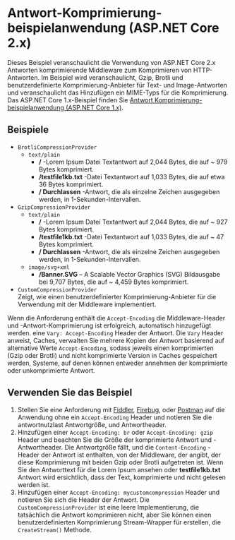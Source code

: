 # <a name="response-compression-sample-application-aspnet-core-2x"></a>Antwort-Komprimierung-beispielanwendung (ASP.NET Core 2.x)

Dieses Beispiel veranschaulicht die Verwendung von ASP.NET Core 2.x Antworten komprimierende Middleware zum Komprimieren von HTTP-Antworten. Im Beispiel wird veranschaulicht, Gzip, Brotli und benutzerdefinierte Komprimierung-Anbieter für Text- und Image-Antworten und veranschaulicht das Hinzufügen ein MIME-Typs für die Komprimierung. Das ASP.NET Core 1.x-Beispiel finden Sie [Antwort Komprimierung-beispielanwendung (ASP.NET Core 1.x)](https://github.com/aspnet/AspNetCore.Docs/tree/master/aspnetcore/performance/response-compression/samples/1.x).

## <a name="examples-in-this-sample"></a>Beispiele

* `BrotliCompressionProvider`
  * `text/plain`
    * **/** -Lorem Ipsum Datei Textantwort auf 2,044 Bytes, die auf ~ 979 Bytes komprimiert.
    * **/testfile1kb.txt** -Datei Textantwort auf 1,033 Bytes, die auf etwa 36 Bytes komprimiert.
    * **/ Durchlassen** -Antwort, die als einzelne Zeichen ausgegeben werden, in 1-Sekunden-Intervallen.
* `GzipCompressionProvider`
  * `text/plain`
    * **/** -Lorem Ipsum Datei Textantwort auf 2,044 Bytes, die auf ~ 927 Bytes komprimiert.
    * **/testfile1kb.txt** -Datei Textantwort auf 1,033 Bytes, die auf ~ 47 Bytes komprimiert.
    * **/ Durchlassen** -Antwort, die als einzelne Zeichen ausgegeben werden, in 1-Sekunden-Intervallen.
  * `image/svg+xml`
    * **/Banner.SVG** – A Scalable Vector Graphics (SVG) Bildausgabe bei 9,707 Bytes, die auf ~ 4,459 Bytes komprimiert.
* `CustomCompressionProvider`<br>Zeigt, wie einen benutzerdefinierter Komprimierung-Anbieter für die Verwendung mit der Middleware implementiert.

Wenn die Anforderung enthält die `Accept-Encoding` die Middleware-Header und -Antwort-Komprimierung ist erfolgreich, automatisch hinzugefügt werden. eine `Vary: Accept-Encoding` Header der Antwort. Die `Vary` Header anweist, Caches, verwalten Sie mehrere Kopien der Antwort basierend auf alternative Werte `Accept-Encoding`, sodass jeweils einen komprimierten (Gzip oder Brotli) und nicht komprimierte Version in Caches gespeichert werden, Systeme, auf denen können entweder annehmen der komprimierte oder unkomprimierte Antwort.

## <a name="use-the-sample"></a>Verwenden Sie das Beispiel

1. Stellen Sie eine Anforderung mit [Fiddler](https://www.telerik.com/fiddler), [Firebug](https://getfirebug.com/), oder [Postman](https://www.getpostman.com/) auf die Anwendung ohne ein `Accept-Encoding` Header und notieren Sie die antwortnutzlast Antwortgröße, und Antwortheader.
1. Hinzufügen einer `Accept-Encoding: br` oder `Accept-Encoding: gzip` Header und beachten Sie die Größe der komprimierte Antwort und -Antwortheader. Die Antwortgröße fällt, und die `Content-Encoding` -Header der Antwort ist enthalten, von der Middleware, der angibt, der diese Komprimierung mit beiden Gzip oder Brotli aufgetreten ist. Wenn Sie den Antworttext für die Lorem Ipsum ansehen oder **testfile1kb.txt** Antwort wird ersichtlich, dass der Text, komprimierte und nicht gelesen werden ist.
1. Hinzufügen einer `Accept-Encoding: mycustomcompression` Header und notieren Sie sich die Header der Antwort. Die `CustomCompressionProvider` ist eine leere Implementierung, die tatsächlich die Antwort komprimieren nicht, aber Sie können einen benutzerdefinierten Komprimierung Stream-Wrapper für erstellen, die `CreateStream()` Methode.
